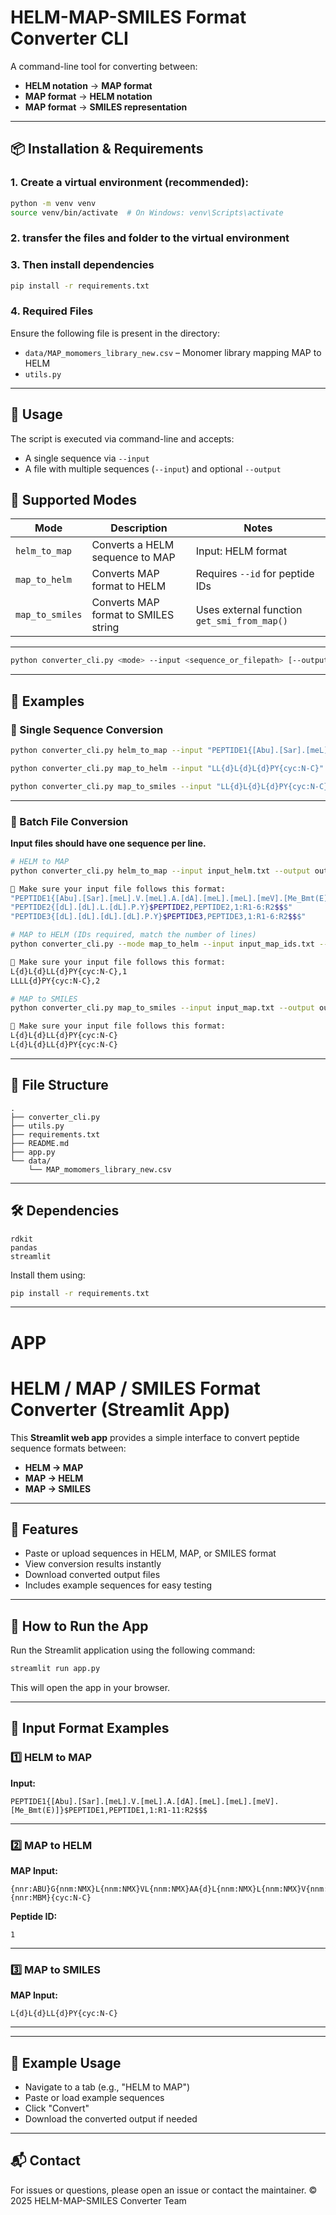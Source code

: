 # HELM-MAP-SMILES Format Converter CLI

A command-line tool for converting between:

- **HELM notation** → **MAP format**
- **MAP format** → **HELM notation**
- **MAP format** → **SMILES representation**

---

## 📦 Installation & Requirements

### 1. Create a virtual environment (recommended):

```bash
python -m venv venv
source venv/bin/activate  # On Windows: venv\Scripts\activate
```

### 2. transfer the files and folder to the virtual environment

### 3. Then install dependencies

```bash
pip install -r requirements.txt
```

### 4. Required Files

Ensure the following file is present in the directory:

- `data/MAP_momomers_library_new.csv` – Monomer library mapping MAP to HELM
- `utils.py`

---

## 🚀 Usage

The script is executed via command-line and accepts:

- A single sequence via `--input`
- A file with multiple sequences (`--input`) and optional `--output`

## 🔁 Supported Modes

| Mode            | Description                          | Notes                                       |
| --------------- | ------------------------------------ | ------------------------------------------- |
| `helm_to_map`   | Converts a HELM sequence to MAP      | Input: HELM format                          |
| `map_to_helm`   | Converts MAP format to HELM          | Requires `--id` for peptide IDs             |
| `map_to_smiles` | Converts MAP format to SMILES string | Uses external function `get_smi_from_map()` |

---

```bash
python converter_cli.py <mode> --input <sequence_or_filepath> [--output <output_file>] [--id <peptide_id>]
```

---



## 🧪 Examples

### 🧬 Single Sequence Conversion

```bash
python converter_cli.py helm_to_map --input "PEPTIDE1{[Abu].[Sar].[meL].V.[meL].A.[dA].[meL].[meL].[meV].[Me_Bmt(E)]}$PEPTIDE1,PEPTIDE1,1:R1-11:R2$$$"

python converter_cli.py map_to_helm --input "LL{d}L{d}L{d}PY{cyc:N-C}" --id 1

python converter_cli.py map_to_smiles --input "LL{d}L{d}L{d}PY{cyc:N-C}"
```

---

### 📁 Batch File Conversion

**Input files should have one sequence per line.**

```bash
# HELM to MAP
python converter_cli.py helm_to_map --input input_helm.txt --output output_map.txt

📌 Make sure your input file follows this format:
"PEPTIDE1{[Abu].[Sar].[meL].V.[meL].A.[dA].[meL].[meL].[meV].[Me_Bmt(E)]}$PEPTIDE1,PEPTIDE1,1:R1-11:R2$$$"
"PEPTIDE2{[dL].[dL].L.[dL].P.Y}$PEPTIDE2,PEPTIDE2,1:R1-6:R2$$$"
"PEPTIDE3{[dL].[dL].[dL].[dL].P.Y}$PEPTIDE3,PEPTIDE3,1:R1-6:R2$$$"

# MAP to HELM (IDs required, match the number of lines)
python converter_cli.py --mode map_to_helm --input input_map_ids.txt --output output_helm.txt

📌 Make sure your input file follows this format:
L{d}L{d}LL{d}PY{cyc:N-C},1
LLLL{d}PY{cyc:N-C},2

# MAP to SMILES
python converter_cli.py map_to_smiles --input input_map.txt --output output_smiles.txt

📌 Make sure your input file follows this format:
L{d}L{d}LL{d}PY{cyc:N-C}
L{d}L{d}LL{d}PY{cyc:N-C}
```

---

## 🧱 File Structure

```
.
├── converter_cli.py
├── utils.py
├── requirements.txt
├── README.md
├── app.py
└── data/
    └── MAP_momomers_library_new.csv
```

---

## 🛠 Dependencies

```
rdkit
pandas
streamlit
```

Install them using:

```bash
pip install -r requirements.txt
```

---

# APP
# HELM / MAP / SMILES Format Converter (Streamlit App)

This **Streamlit web app** provides a simple interface to convert peptide sequence formats between:

- **HELM → MAP**
- **MAP → HELM**
- **MAP → SMILES**

---

## 🚀 Features

- Paste or upload sequences in HELM, MAP, or SMILES format
- View conversion results instantly
- Download converted output files
- Includes example sequences for easy testing

---

## 🧠 How to Run the App

Run the Streamlit application using the following command:

```bash
streamlit run app.py
```

This will open the app in your browser.

---

## 📝 Input Format Examples

### 1️⃣ HELM to MAP

**Input:**

```
PEPTIDE1{[Abu].[Sar].[meL].V.[meL].A.[dA].[meL].[meL].[meV].[Me_Bmt(E)]}$PEPTIDE1,PEPTIDE1,1:R1-11:R2$$$
```

---

### 2️⃣ MAP to HELM

**MAP Input:**

```
{nnr:ABU}G{nnm:NMX}L{nnm:NMX}VL{nnm:NMX}AA{d}L{nnm:NMX}L{nnm:NMX}V{nnm:NMX}{nnr:MBM}{cyc:N-C}

```

**Peptide ID:**

```
1
```

---

### 3️⃣ MAP to SMILES

**MAP Input:**

```
L{d}L{d}LL{d}PY{cyc:N-C}
```

---
---

## 🧪 Example Usage

- Navigate to a tab (e.g., "HELM to MAP")
- Paste or load example sequences
- Click "Convert"
- Download the converted output if needed

---


## 📬 Contact

For issues or questions, please open an issue or contact the maintainer.
© 2025 HELM-MAP-SMILES Converter Team
